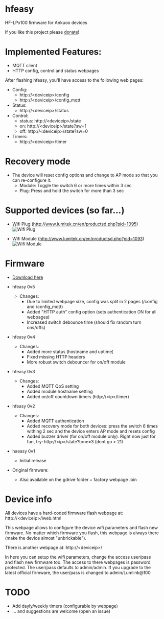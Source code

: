 # hfeasy
HF-LPx100 firmware for Ankuoo devices

If you like this project please [donate](https://www.paypal.com/cgi-bin/webscr?cmd=_s-xclick&hosted_button_id=5SMU6YE5XG6JG&source=url)!

# Implemented Features:
* MQTT client
* HTTP config, control and status webpages

After flashing hfeasy, you'll have access to the following web pages:
* Config:
  * http://\<deviceip\>/config
  * http://\<deviceip\>/config_mqtt
* Status:
  * http://\<deviceip\>/status
* Control:
  * status: http://\<deviceip\>/state
  * on: http://\<deviceip\>/state?sw=1
  * off: http://\<deviceip\>/state?sw=0
* Timers:
  * http://\<deviceip\>/timer

# Recovery mode
  * The device will reset config options and change to AP mode so that you can re-configure it.
    * Module: Toggle the switch 6 or more times within 3 sec
    * Plug: Press and hold the switch for more than 3 sec

# Supported devices (so far...)
* Wifi Plug (http://www.lumitek.cn/en/productsd.php?pid=1095)
![Wifi Plug](http://www.lumitekgroup.com/upload/2015062911265369.jpg)

* Wifi Module (http://www.lumitek.cn/en/productsd.php?pid=1093)
![Wifi Module](http://www.lumitekgroup.com/upload/2015062315503112.jpg)

# Firmware
* [Download here](https://drive.google.com/open?id=1HWl-QiYM2u8lW9TAv1M6Kr9DPkj1_wRG)
* hfeasy 0v5
  * Changes:
    * Due to limited webpage size, config was split in 2 pages (/config and /config_mqtt)
    * Added "HTTP auth" config option (sets authentication ON for all webpages)
    * Increased switch debounce time (should fix random turn ons/offs)
* hfeasy 0v4
  * Changes:
    * Added more status (hostname and uptime)
    * Fixed missing HTTP headers
    * More robust switch debouncer for on/off module
* hfeasy 0v3
  * Changes:
    * Added MQTT QoS setting
    * Added module hostname setting
    * Added on/off countdown timers (http://\<ip\>/timer)
* hfeasy 0v2
  * Changes:
    * Added MQTT authentication
    * Added recovery mode for both devices: press the switch 6 times withing 2 sec and the device enters AP mode and resets config
    * Added buzzer driver (for on/off module only). Right now just for fun, try: http://\<ip\>/state?tone=3 (dont go > 21)
* haeasy 0v1
  * Initial release

* Original firmware:
  * Also available on the gdrive folder + factory webpage .bin

# Device info
All devices have a hard-coded firmware flash webpage at: http://\<deviceip\>/iweb.html

This webpage allows to configure the device wifi parameters and flash new firmware.
No matter which firmware you flash, this webpage is always there (make the device almost "unbrickable").

There is another webpage at: http://\<deviceip\>/

In here you can setup the wifi parameters, change the access user/pass and flash new firmware too.
The access to there webpages is password protected.
The user/pass defaults to admin/admin.
If you upgrade to the latest official firmware, the user/pass is changed to admin/Lumlink@100

# TODO
* Add dayly/weekly timers (configurable by webpage)
* ... and suggestions are welcome (open an issue)
